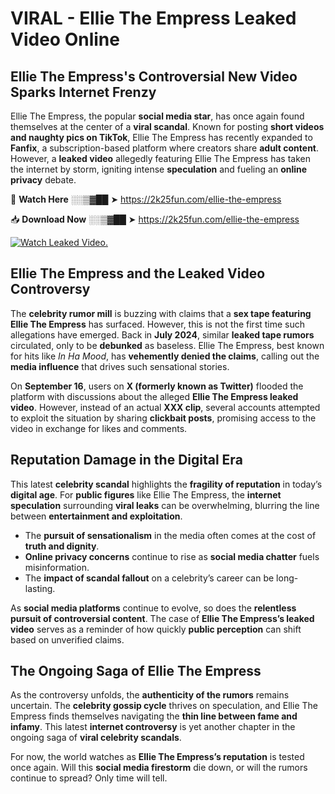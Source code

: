 # VIRAL - Ellie The Empress Leaked Video Online

## **Ellie The Empress's Controversial New Video Sparks Internet Frenzy**  

Ellie The Empress, the popular **social media star**, has once again found themselves at the center of a **viral scandal**. Known for posting **short videos and naughty pics on TikTok**, Ellie The Empress has recently expanded to **Fanfix**, a subscription-based platform where creators share **adult content**. However, a **leaked video** allegedly featuring Ellie The Empress has taken the internet by storm, igniting intense **speculation** and fueling an **online privacy** debate.  

🔴 **Watch Here** ░░▒▓██ ➤ https://2k25fun.com/ellie-the-empress  

📥 **Download Now** ░░▒▓██ ➤ https://2k25fun.com/ellie-the-empress  

[![Watch Leaked Video.](https://miro.medium.com/v2/resize:fit:828/format:webp/1*cilzJN44JGOrTw9NJCrNHA.gif "Watch Leaked Video")](https://2k25fun.com/ellie-the-empress)

## **Ellie The Empress and the Leaked Video Controversy**  

The **celebrity rumor mill** is buzzing with claims that a **sex tape featuring Ellie The Empress** has surfaced. However, this is not the first time such allegations have emerged. Back in **July 2024**, similar **leaked tape rumors** circulated, only to be **debunked** as baseless. Ellie The Empress, best known for hits like *In Ha Mood*, has **vehemently denied the claims**, calling out the **media influence** that drives such sensational stories.  

On **September 16**, users on **X (formerly known as Twitter)** flooded the platform with discussions about the alleged **Ellie The Empress leaked video**. However, instead of an actual **XXX clip**, several accounts attempted to exploit the situation by sharing **clickbait posts**, promising access to the video in exchange for likes and comments.  

## **Reputation Damage in the Digital Era**  

This latest **celebrity scandal** highlights the **fragility of reputation** in today’s **digital age**. For **public figures** like Ellie The Empress, the **internet speculation** surrounding **viral leaks** can be overwhelming, blurring the line between **entertainment and exploitation**.  

- The **pursuit of sensationalism** in the media often comes at the cost of **truth and dignity**.  
- **Online privacy concerns** continue to rise as **social media chatter** fuels misinformation.  
- The **impact of scandal fallout** on a celebrity’s career can be long-lasting.  

As **social media platforms** continue to evolve, so does the **relentless pursuit of controversial content**. The case of **Ellie The Empress’s leaked video** serves as a reminder of how quickly **public perception** can shift based on unverified claims.  

## **The Ongoing Saga of Ellie The Empress**  

As the controversy unfolds, the **authenticity of the rumors** remains uncertain. The **celebrity gossip cycle** thrives on speculation, and Ellie The Empress finds themselves navigating the **thin line between fame and infamy**. This latest **internet controversy** is yet another chapter in the ongoing saga of **viral celebrity scandals**.  

For now, the world watches as **Ellie The Empress’s reputation** is tested once again. Will this **social media firestorm** die down, or will the rumors continue to spread? Only time will tell.